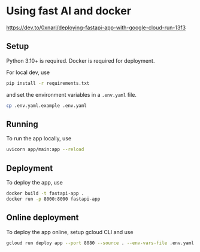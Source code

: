# Using fast AI and docker

https://dev.to/0xnari/deploying-fastapi-app-with-google-cloud-run-13f3

## Setup

Python 3.10+ is required. Docker is required for deployment.

For local dev, use

```bash
pip install -r requirements.txt
```

and set the environment variables in a `.env.yaml` file.

```bash
cp .env.yaml.example .env.yaml
```

## Running

To run the app locally, use

```bash
uvicorn app/main:app --reload
```

## Deployment

To deploy the app, use

```bash
docker build -t fastapi-app .
docker run -p 8000:8000 fastapi-app 
```

## Online deployment

To deploy the app online, setup gcloud CLI and use

```bash
gcloud run deploy app --port 8080 --source . --env-vars-file .env.yaml --region europe-west9
```




